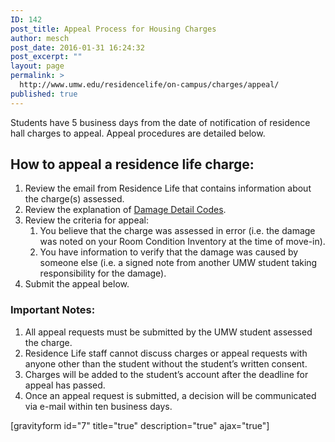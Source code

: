 ```yaml
---
ID: 142
post_title: Appeal Process for Housing Charges
author: mesch
post_date: 2016-01-31 16:24:32
post_excerpt: ""
layout: page
permalink: >
  http://www.umw.edu/residencelife/on-campus/charges/appeal/
published: true
---
```

Students have 5 business days from the date of notification of residence hall charges to appeal. Appeal procedures are detailed below.
<h2>How to appeal a residence life charge:</h2>
<ol>
 	<li>Review the email from Residence Life that contains information about the charge(s) assessed.</li>
 	<li>Review the explanation of <a href="http://www.umw.edu/residencelife/on-campus/charges/damage-detail-codes/">Damage Detail Codes</a>.</li>
 	<li>Review the criteria for appeal:
<ol>
 	<li>You believe that the charge was assessed in error (i.e. the damage was noted on your Room Condition Inventory at the time of move-in).</li>
 	<li>You have information to verify that the damage was caused by someone else (i.e. a signed note from another UMW student taking responsibility for the damage).</li>
</ol>
</li>
 	<li>Submit the appeal below.</li>
</ol>
<h3>Important Notes:</h3>
<ol>
 	<li>All appeal requests must be submitted by the UMW student assessed the charge.</li>
 	<li>Residence Life staff cannot discuss charges or appeal requests with anyone other than the student without the student’s written consent.</li>
 	<li>Charges will be added to the student’s account after the deadline for appeal has passed.</li>
 	<li>Once an appeal request is submitted, a decision will be communicated via e-mail within ten business days.</li>
</ol>
[gravityform id="7" title="true" description="true" ajax="true"]
